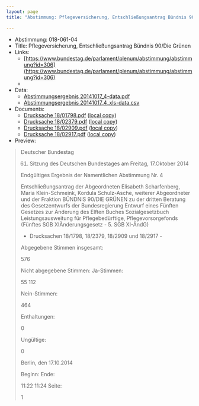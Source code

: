 ```yaml
---
layout: page
title: "Abstimmung: Pflegeversicherung, Entschließungsantrag Bündnis 90/Die Grünen"

---
```


* Abstimmung: 018-061-04
* Title: Pflegeversicherung, Entschließungsantrag Bündnis 90/Die Grünen
* Links: 
    * [https://www.bundestag.de/parlament/plenum/abstimmung/abstimmung?id=306](https://www.bundestag.de/parlament/plenum/abstimmung/abstimmung?id=306)
    * 
* Data: 
    * [Abstimmungsergebnis 20141017_4-data.pdf](/res/abstimmungsliste/20141017_4-data.pdf)
    * [Abstimmungsergebnis 20141017_4_xls-data.csv](/res/abstimmungsliste/analyses/20141017_4_xls-data.csv)
* Documents: 
    * [Drucksache 18/01798.pdf](http://dip21.bundestag.de/dip21/btd/18/017/1801798.pdf) ([local copy](/res/abstimmungsdaten/018-061-04/1801798.pdf))
    * [Drucksache 18/02379.pdf](http://dip21.bundestag.de/dip21/btd/18/023/1802379.pdf) ([local copy](/res/abstimmungsdaten/018-061-04/1802379.pdf))
    * [Drucksache 18/02909.pdf](http://dip21.bundestag.de/dip21/btd/18/029/1802909.pdf) ([local copy](/res/abstimmungsdaten/018-061-04/1802909.pdf))
    * [Drucksache 18/02917.pdf](http://dip21.bundestag.de/dip21/btd/18/029/1802917.pdf) ([local copy](/res/abstimmungsdaten/018-061-04/1802917.pdf))
* Preview: 
> Deutscher Bundestag
> 
> 61. Sitzung des Deutschen Bundestages
> am Freitag, 17.Oktober 2014
> 
> Endgültiges Ergebnis der Namentlichen Abstimmung Nr. 4
> 
> Entschließungsantrag der Abgeordneten Elisabeth Scharfenberg, Maria Klein-Schmeink,
> Kordula Schulz-Asche, weiterer Abgeordneter und der Fraktion BÜNDNIS 90/DIE
> GRÜNEN
> zu der dritten Beratung des Gesetzentwurfs der Bundesregierung
> Entwurf eines Fünften Gesetzes zur Änderung des Elften Buches Sozialgesetzbuch Leistungsausweitung für Pflegebedürftige, Pflegevorsorgefonds (Fünftes SGB XIÄnderungsgesetz - 5. SGB XI-ÄndG)
> - Drucksachen 18/1798, 18/2379, 18/2909 und 18/2917 -
> 
> Abgegebene Stimmen insgesamt:
> 
> 576
> 
> Nicht abgegebene Stimmen:
> Ja-Stimmen:
> 
> 55
> 112
> 
> Nein-Stimmen:
> 
> 464
> 
> Enthaltungen:
> 
> 0
> 
> Ungültige:
> 
> 0
> 
> Berlin, den 17.10.2014
> 
> Beginn:
> Ende:
> 
> 11:22
> 11:24
> Seite:
> 
> 1
> 
> 
